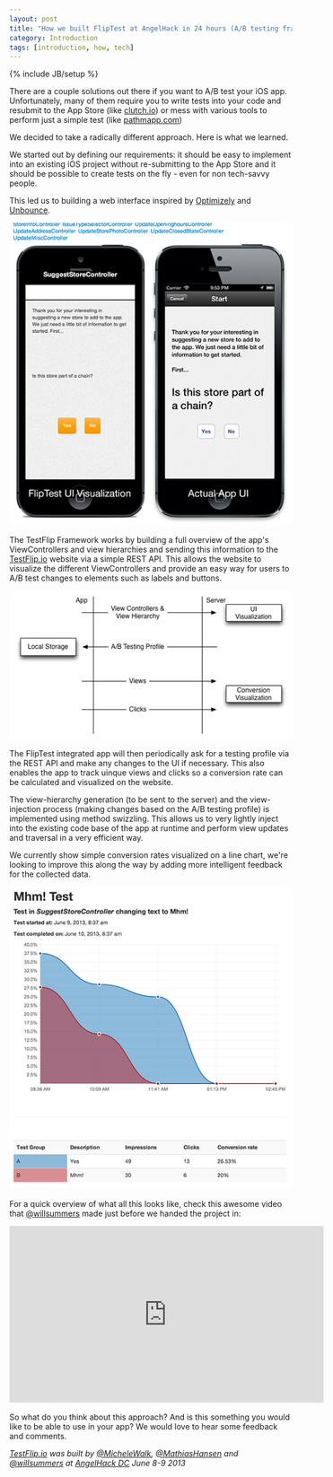 ```yaml
---
layout: post
title: "How we built FlipTest at AngelHack in 24 hours (A/B testing framework for iOS)"
category: Introduction
tags: [introduction, how, tech]
---
```

{% include JB/setup %}

There are a couple solutions out there if you want to A/B test your iOS app. Unfortunately, many of them require you to write tests into your code and resubmit to the App Store (like [clutch.io](http://clutch.io)) or mess with various tools to perform just a simple test (like [pathmapp.com](https://pathmapp.com/))

We decided to take a radically different approach. Here is what we learned.

We started out by defining our requirements: it should be easy to implement into an existing iOS project without re-submitting to the App Store and it should be possible to create tests on the fly - even for non tech-savvy people.

This led us to building a web interface inspired by [Optimizely](http://optimizely.com) and [Unbounce](http://unbounce.com).

![UI](/assets/fliptest-ui.png)

The TestFlip Framework works by building a full overview of the app's ViewControllers and view hierarchies and sending this information to the [TestFlip.io](http://testflip.io) website via a simple REST API. This allows the website to visualize the different ViewControllers and provide an easy way for users to A/B test changes to elements such as labels and buttons.

![FlipTest REST Flowchart/Sequence Diagram](/assets/fliptest-flowchart.png)

The FlipTest integrated app will then periodically ask for a testing profile via the REST API and make any changes to the UI if necessary. This also enables the app to track uinque views and clicks so a conversion rate can be calculated and visualized on the website.

The view-hierarchy generation (to be sent to the server) and the view-injection process (making changes based on the A/B testing profile) is implemented using method swizzling. This allows us to very lightly inject into the existing code base of the app at runtime and perform view updates and traversal in a very efficient way.

We currently show simple conversion rates visualized on a line chart, we're looking to improve this along the way by adding more intelligent feedback for the collected data.

![Test Results](/assets/fliptest-charts.png)

For a quick overview of what all this looks like, check this awesome video that [@willsummers](http://twitter.com/willsummers) made just before we handed the project in:

<iframe width="560" height="315" src="http://www.youtube.com/embed/Jl7wKaMWOew?rel=0" frameborder="0" allowfullscreen="1"> </iframe>

So what do you think about this approach? And is this something you would like to be able to use in your app? We would love to hear some feedback and comments.

*[TestFlip.io](http://testflip.io) was built by [@MicheleWalk](http://twitter.com/MicheleWalk), [@MathiasHansen](http://twitter.com/MathiasHansen) and [@willsummers](http://twitter.com/willsummers) at [AngelHack DC](http://angelhack.com) June 8-9 2013*
